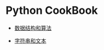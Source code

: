 # Python CookBook

* [数据结构和算法](DataStructuresAndAlgorithms/README.md)

* [字符串和文本](StringsAndText/README.md)